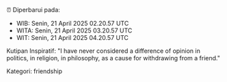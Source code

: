 ⏰ Diperbarui pada:
- WIB: Senin, 21 April 2025 02.20.57 UTC
- WITA: Senin, 21 April 2025 03.20.57 UTC
- WIT: Senin, 21 April 2025 04.20.57 UTC

Kutipan Inspiratif:
"I have never considered a difference of opinion in politics, in religion, in philosophy, as a cause for withdrawing from a friend."


Kategori: friendship


